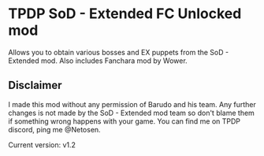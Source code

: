# TPDP SoD - Extended FC Unlocked mod
Allows you to obtain various bosses and EX puppets from the SoD - Extended mod.
Also includes Fanchara mod by Wower.

## Disclaimer
I made this mod without any permission of Barudo and his team.
Any further changes is not made by the SoD - Extended mod team so don't blame them if something wrong happens with your game.
You can find me on TPDP discord, ping me @Netosen.

Current version: v1.2
